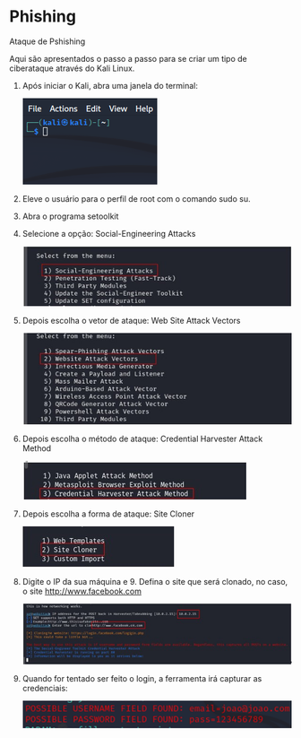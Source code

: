 # Phishing
Ataque de Pshishing

Aqui são apresentados o passo a passo para se criar um tipo de ciberataque através do Kali Linux.

1. Após iniciar o Kali, abra uma janela do terminal:
   
   ![Alt text](./terminal.png "Optional title")
2. Eleve o usuário para o perfil de root com o comando sudo su.
3. Abra o programa setoolkit
4. Selecione a opção: Social-Engineering Attacks

   ![Alt text](./Social.jpg "Optional title")
5. Depois escolha o vetor de ataque: Web Site Attack Vectors

   ![Alt text](./Website.jpg "Optional title")
6. Depois escolha o método de ataque: Credential Harvester Attack Method

   ![Alt text](./Credencial.jpg "Optional title") 
7. Depois escolha a forma de ataque: Site Cloner

     ![Alt text](./Clooner.jpg "Optional title")
8. Digite o IP da sua máquina e 9. Defina o site que será clonado, no caso, o site http://www.facebook.com

    ![Alt text](./IPSite.jpg "Optional title")
10. Quando for tentado ser feito o login, a ferramenta irá capturar as credenciais:

    ![Alt text](./Senha.png "Optional title")

